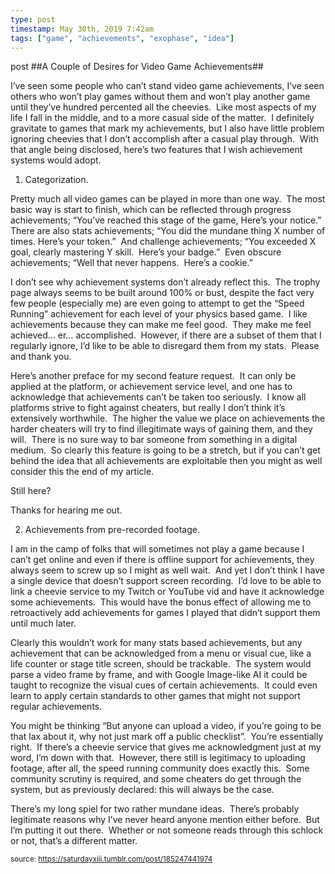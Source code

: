 ```yaml
---
type: post
timestamp: May 30th, 2019 7:42am
tags: ["game", "achievements", "exophase", "idea"]
---
```

post
##A Couple of Desires for Video Game Achievements##
                    
I’ve seen some people who can’t stand video game achievements, I’ve seen others who won’t play games without them and won’t play another game until they’ve hundred percented all the cheevies.  Like most aspects of my life I fall in the middle, and to a more casual side of the matter.  I definitely gravitate to games that mark my achievements, but I also have little problem ignoring cheevies that I don’t accomplish after a casual play through.  With that angle being disclosed, here’s two features that I wish achievement systems would adopt.

1. Categorization.  

Pretty much all video games can be played in more than one way.  The most basic way is start to finish, which can be reflected through progress achievements; “You’ve reached this stage of the game, Here’s your notice.”  There are also stats achievements; “You did the mundane thing X number of times. Here’s your token.”  And challenge achievements; “You exceeded X goal, clearly mastering Y skill.  Here’s your badge.”  Even obscure achievements; “Well that never happens.  Here’s a cookie.”  

I don’t see why achievement systems don’t already reflect this.  The trophy page always seems to be built around 100% or bust, despite the fact very few people (especially me) are even going to attempt to get the “Speed Running” achievement for each level of your physics based game.  I like achievements because they can make me feel good.  They make me feel achieved&hellip; er&hellip; accomplished.  However, if there are a subset of them that I regularly ignore, I’d like to be able to disregard them from my stats.  Please and thank you.

Here’s another preface for my second feature request.  It can only be applied at the platform, or achievement service level, and one has to acknowledge that achievements can’t be taken too seriously.  I know all platforms strive to fight against cheaters, but really I don’t think it’s extensively worthwhile.  The higher the value we place on achievements the harder cheaters will try to find illegitimate ways of gaining them, and they will.  There is no sure way to bar someone from something in a digital medium.  So clearly this feature is going to be a stretch, but if you can’t get behind the idea that all achievements are exploitable then you might as well consider this the end of my article.

Still here?

Thanks for hearing me out.

2. Achievements from pre-recorded footage.

I am in the camp of folks that will sometimes not play a game because I can’t get online and even if there is offline support for achievements, they always seem to screw up so I might as well wait.  And yet I don’t think I have a single device that doesn’t support screen recording.  I’d love to be able to link a cheevie service to my Twitch or YouTube vid and have it acknowledge some achievements.  This would have the bonus effect of allowing me to retroactively add achievements for games I played that didn’t support them until much later.

Clearly this wouldn’t work for many stats based achievements, but any achievement that can be acknowledged from a menu or visual cue, like a life counter or stage title screen, should be trackable.  The system would parse a video frame by frame, and with Google Image-like AI it could be taught to recognize the visual cues of certain achievements.  It could even learn to apply certain standards to other games that might not support regular achievements.

You might be thinking “But anyone can upload a video, if you’re going to be that lax about it, why not just mark off a public checklist”.  You’re essentially right.  If there’s a cheevie service that gives me acknowledgment just at my word, I’m down with that.  However, there still is legitimacy to uploading footage, after all, the speed running community does exactly this.  Some community scrutiny is required, and some cheaters do get through the system, but as previously declared: this will always be the case.

There’s my long spiel for two rather mundane ideas.  There’s probably legitimate reasons why I’ve never heard anyone mention either before.  But I’m putting it out there.  Whether or not someone reads through this schlock or not, that’s a different matter.

                
                
                
                
                
                
                                
<small>source: https://saturdayxiii.tumblr.com/post/185247441974</small>